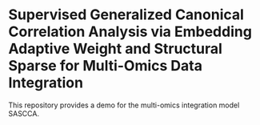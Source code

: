 # Supervised Generalized Canonical Correlation Analysis via Embedding Adaptive Weight and Structural Sparse for Multi-Omics Data Integration
This repository provides a demo for the multi-omics integration model SASCCA.
